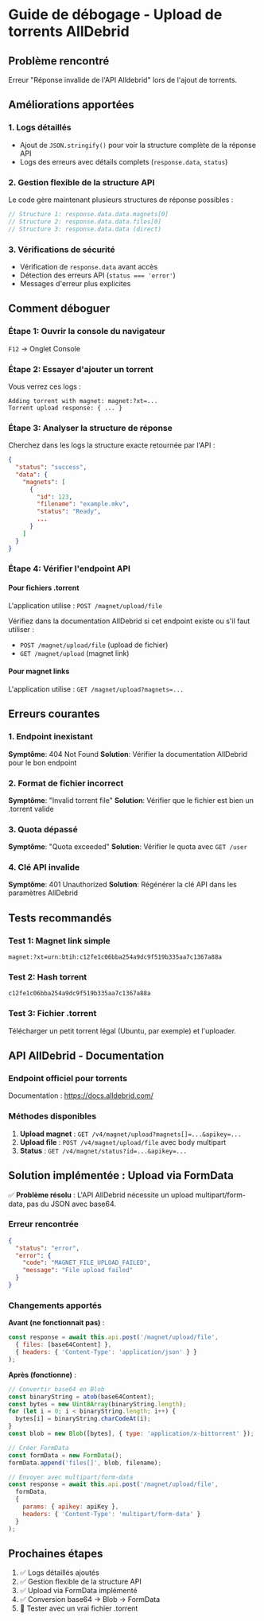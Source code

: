 # Guide de débogage - Upload de torrents AllDebrid

## Problème rencontré
Erreur "Réponse invalide de l'API Alldebrid" lors de l'ajout de torrents.

## Améliorations apportées

### 1. Logs détaillés
- Ajout de `JSON.stringify()` pour voir la structure complète de la réponse API
- Logs des erreurs avec détails complets (`response.data`, `status`)

### 2. Gestion flexible de la structure API
Le code gère maintenant plusieurs structures de réponse possibles :

```javascript
// Structure 1: response.data.data.magnets[0]
// Structure 2: response.data.data.files[0]
// Structure 3: response.data.data (direct)
```

### 3. Vérifications de sécurité
- Vérification de `response.data` avant accès
- Détection des erreurs API (`status === 'error'`)
- Messages d'erreur plus explicites

## Comment déboguer

### Étape 1: Ouvrir la console du navigateur
`F12` → Onglet Console

### Étape 2: Essayer d'ajouter un torrent
Vous verrez ces logs :
```
Adding torrent with magnet: magnet:?xt=...
Torrent upload response: { ... }
```

### Étape 3: Analyser la structure de réponse
Cherchez dans les logs la structure exacte retournée par l'API :

```json
{
  "status": "success",
  "data": {
    "magnets": [
      {
        "id": 123,
        "filename": "example.mkv",
        "status": "Ready",
        ...
      }
    ]
  }
}
```

### Étape 4: Vérifier l'endpoint API

#### Pour fichiers .torrent
L'application utilise : `POST /magnet/upload/file`

Vérifiez dans la documentation AllDebrid si cet endpoint existe ou s'il faut utiliser :
- `POST /magnet/upload/file` (upload de fichier)
- `GET /magnet/upload` (magnet link)

#### Pour magnet links
L'application utilise : `GET /magnet/upload?magnets=...`

## Erreurs courantes

### 1. Endpoint inexistant
**Symptôme**: 404 Not Found
**Solution**: Vérifier la documentation AllDebrid pour le bon endpoint

### 2. Format de fichier incorrect
**Symptôme**: "Invalid torrent file"
**Solution**: Vérifier que le fichier est bien un .torrent valide

### 3. Quota dépassé
**Symptôme**: "Quota exceeded"
**Solution**: Vérifier le quota avec `GET /user`

### 4. Clé API invalide
**Symptôme**: 401 Unauthorized
**Solution**: Régénérer la clé API dans les paramètres AllDebrid

## Tests recommandés

### Test 1: Magnet link simple
```
magnet:?xt=urn:btih:c12fe1c06bba254a9dc9f519b335aa7c1367a88a
```

### Test 2: Hash torrent
```
c12fe1c06bba254a9dc9f519b335aa7c1367a88a
```

### Test 3: Fichier .torrent
Télécharger un petit torrent légal (Ubuntu, par exemple) et l'uploader.

## API AllDebrid - Documentation

### Endpoint officiel pour torrents
Documentation : https://docs.alldebrid.com/

### Méthodes disponibles
1. **Upload magnet** : `GET /v4/magnet/upload?magnets[]=...&apikey=...`
2. **Upload file** : `POST /v4/magnet/upload/file` avec body multipart
3. **Status** : `GET /v4/magnet/status?id=...&apikey=...`

## Solution implémentée : Upload via FormData

✅ **Problème résolu** : L'API AllDebrid nécessite un upload multipart/form-data, pas du JSON avec base64.

### Erreur rencontrée
```json
{
  "status": "error",
  "error": {
    "code": "MAGNET_FILE_UPLOAD_FAILED",
    "message": "File upload failed"
  }
}
```

### Changements apportés

**Avant (ne fonctionnait pas)** :
```javascript
const response = await this.api.post('/magnet/upload/file',
  { files: [base64Content] },
  { headers: { 'Content-Type': 'application/json' } }
);
```

**Après (fonctionne)** :
```javascript
// Convertir base64 en Blob
const binaryString = atob(base64Content);
const bytes = new Uint8Array(binaryString.length);
for (let i = 0; i < binaryString.length; i++) {
  bytes[i] = binaryString.charCodeAt(i);
}
const blob = new Blob([bytes], { type: 'application/x-bittorrent' });

// Créer FormData
const formData = new FormData();
formData.append('files[]', blob, filename);

// Envoyer avec multipart/form-data
const response = await this.api.post('/magnet/upload/file',
  formData,
  {
    params: { apikey: apiKey },
    headers: { 'Content-Type': 'multipart/form-data' }
  }
);
```

## Prochaines étapes

1. ✅ Logs détaillés ajoutés
2. ✅ Gestion flexible de la structure API
3. ✅ Upload via FormData implémenté
4. ✅ Conversion base64 → Blob → FormData
5. 🧪 Tester avec un vrai fichier .torrent

